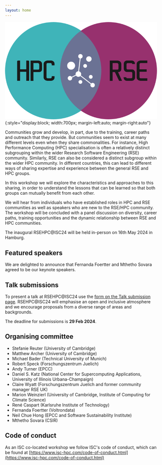 ```yaml
---
layout: home
---
```


![Symbiosis](/assets/images/logo-export.png){:style="display:block; width:700px; margin-left:auto; margin-right:auto"}

Communities grow and develop, in part, due to the training, career paths and outreach that they provide. But communities seem to exist at many different levels even when they share commonalities. For instance, High Performance Computing (HPC) specialisation is often a relatively distinct subgrouping within the wider Research Software Engineering (RSE) community. Similarly, RSE can also be considered a distinct subgroup within the wider HPC community. In different countries, this can lead to different ways of sharing expertise and experience between the general RSE and HPC groups. 

In this workshop we will explore the characteristics and approaches to this sharing, in order to understand the lessons that can be learned so that both groups can mutually benefit from each other.  

We will hear from individuals who have established roles in HPC and RSE communities as well as speakers who are new to the RSE/HPC community. The workshop will be concluded with a panel discussion on diversity, career paths, training opportunities and the dynamic relationship between RSE and HPC communities. 

The inaugural RSEHPC@ISC24 will be held in-person on 16th May 2024 in Hamburg.

## Featured speakers
We are delighted to announce that Fernanda Foertter and Mthetho Sovara agreed to be our keynote speakers.

## Talk submissions

To present a talk at RSEHPC@ISC24 use the [form on the Talk submission page](/submit/). RSEHPC@ISC24 will emphasise an open and inclusive atmosphere and we encourage proposals from a diverse range of areas and backgrounds.

The deadline for submissions is **29 Feb 2024**.

## Organising committee

- Stefanie Reuter (University of Cambridge)
- Matthew Archer (University of Cambridge)
- Michael Bader (Technical University of Munich)
- Robert Speck (Forschungszentrum Juelich)
- Andy Turner (EPCC)
- Daniel S. Katz (National Center for Supercomputing Applications, University of Illinois Urbana-Champaign)
- Claire Wyatt (Forschungszentrum Juelich and former community manager RSE UK)
- Marion Weinzierl (University of Cambridge, Institute of Computing for Climate Science)
- René Caspart (Karlsruhe Institute of Technology)
- Fernanda Foertter (Voltrondata)
- Neil Chue Hong (EPCC and Software Sustainability Institute)
- Mthetho Sovara (CSIR)

## Code of conduct

As an ISC co-located workshop we follow ISC's code of conduct, which can be found at [https://www.isc-hpc.com/code-of-conduct.html](https://www.isc-hpc.com/code-of-conduct.html)
